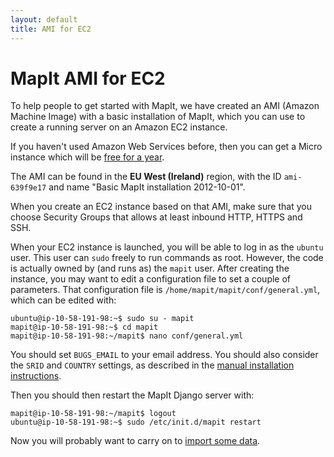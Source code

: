 ```yaml
---
layout: default
title: AMI for EC2
---
```


# MapIt AMI for EC2

To help people to get started with MapIt, we have
created an AMI (Amazon Machine Image) with a basic installation of
MapIt, which you can use to create a running server on an Amazon
EC2 instance.

If you haven't used Amazon Web Services before, then you can get a
Micro instance which will be [free for a
year](http://aws.amazon.com/free/).

The AMI can be found in the **EU West (Ireland)** region, with the ID
`ami-639f9e17` and name "Basic MapIt installation 2012-10-01".

When you create an EC2 instance based on that AMI, make sure that you
choose Security Groups that allows at least inbound HTTP, HTTPS and
SSH.

When your EC2 instance is launched, you will be able to log in as the
`ubuntu` user.  This user can `sudo` freely to run commands as root.
However, the code is actually owned by (and runs as) the `mapit` user.
After creating the instance, you may want to edit a configuration
file to set a couple of parameters.  That configuration file is
`/home/mapit/mapit/conf/general.yml`, which can be edited with:

    ubuntu@ip-10-58-191-98:~$ sudo su - mapit
    mapit@ip-10-58-191-98:~$ cd mapit
    mapit@ip-10-58-191-98:~/mapit$ nano conf/general.yml

You should set `BUGS_EMAIL` to your email address.  You should also
consider the `SRID` and `COUNTRY` settings, as described in the
[manual installation instructions](/install/).

Then you should then restart the MapIt Django server with:

    mapit@ip-10-58-191-98:~/mapit$ logout
    ubuntu@ip-10-58-191-98:~$ sudo /etc/init.d/mapit restart

Now you will probably want to carry on to [import some data](import).
